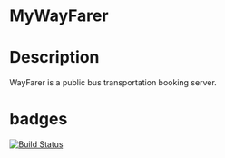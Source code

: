 # MyWayFarer

# Description
WayFarer is a public bus transportation booking server.

# badges
[![Build Status](https://travis-ci.org/chibytez/MyWayFarer.svg?branch=develop)](https://travis-ci.org/chibytez/MyWayFarer)




